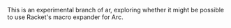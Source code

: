 This is an experimental branch of ar, exploring whether it might be
possible to use Racket's macro expander for Arc.
